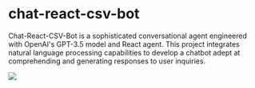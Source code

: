 # chat-react-csv-bot
Chat-React-CSV-Bot is a sophisticated conversational agent engineered with OpenAI's GPT-3.5 model and React agent. This project integrates natural language processing capabilities to develop a chatbot adept at comprehending and generating responses to user inquiries.

![]([https://github.com/mohammed97ashraf/Instagram_post_caption_generator/blob/main/Images/Screenshot%202023-10-14%2001342811.png](https://github.com/mohammed97ashraf/chat-react-csv-bot/blob/main/27.02.2024_01.59.00_REC.gif)https://github.com/mohammed97ashraf/chat-react-csv-bot/blob/main/27.02.2024_01.59.00_REC.gif)
